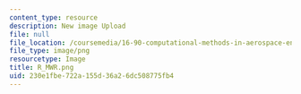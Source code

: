 ```yaml
---
content_type: resource
description: New image Upload
file: null
file_location: /coursemedia/16-90-computational-methods-in-aerospace-engineering-spring-2014/230e1fbe722a155d36a26dc508775fb4_R_MWR.png
file_type: image/png
resourcetype: Image
title: R_MWR.png
uid: 230e1fbe-722a-155d-36a2-6dc508775fb4
---
```

